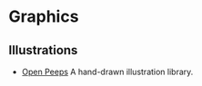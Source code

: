# Graphics

## Illustrations

- [Open Peeps](https://openpeeps.com) A hand-drawn illustration library.